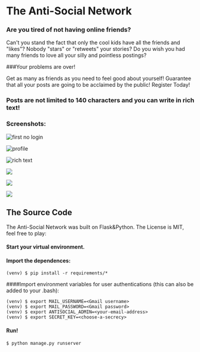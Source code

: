 # The Anti-Social Network

### Are you tired of not having online friends?

Can't you stand the fact that only the cool kids have all the friends and "likes"? Nobody "stars" or "retweets" your stories? Do you wish you had many friends to love all your silly and pointless postings?

###Your problems are over!

Get as many as friends as you need to feel good about yourself! Guarantee that all your posts are going to be acclaimed by the public! Register Today!


### Posts are not limited to 140 characters and you can write in rich text!


### Screenshots:

![first no login]()

![profile]()

![rich text]()

![](http://i.imgur.com/xE7u9sl.png)

![](http://i.imgur.com/8mYSSpG.png)

![](http://i.imgur.com/TiwwQq3.png)




## The Source Code

The Anti-Social Network was built on Flask&Python. The License is MIT, feel free to play:


#### Start your virtual environment.

#### Import the dependences:

```
(venv) $ pip install -r requirements/*
```

####Import environment variables for user authentications (this can also be added to your .bash):

```
(venv) $ export MAIL_USERNAME=<Gmail username>
(venv) $ export MAIL_PASSWORD=<Gmail password>
(venv) $ export ANTISOCIAL_ADMIN=<your-email-address>
(venv) $ export SECRET_KEY=<choose-a-secrecy>
```

#### Run!

```
$ python manage.py runserver
```